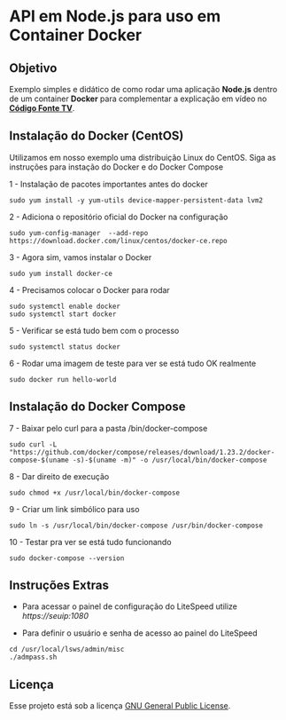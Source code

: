 # API em Node.js para uso em Container Docker

## Objetivo

Exemplo simples e didático de como rodar uma aplicação **Node.js** dentro de um container **Docker** para complementar a explicação em vídeo no **[Código Fonte TV](https://youtube.com/codigofontetv)**.

## Instalação do Docker (CentOS)

Utilizamos em nosso exemplo uma distribuição Linux do CentOS. Siga as instruções para instação do Docker e do Docker Compose

1 - Instalação de pacotes importantes antes do docker

```shell
sudo yum install -y yum-utils device-mapper-persistent-data lvm2
```

2 - Adiciona o repositório oficial do Docker na configuração

```shell
sudo yum-config-manager  --add-repo https://download.docker.com/linux/centos/docker-ce.repo
```

3 - Agora sim, vamos instalar o Docker

```shell
sudo yum install docker-ce
```

4 - Precisamos colocar o Docker para rodar

```shell
sudo systemctl enable docker
sudo systemctl start docker
```

5 - Verificar se está tudo bem com o processo

```shell
sudo systemctl status docker
```

6 - Rodar uma imagem de teste para ver se está tudo OK realmente

```shell
sudo docker run hello-world
```

## Instalação do Docker Compose

7 - Baixar pelo curl para a pasta /bin/docker-compose

```shell
sudo curl -L "https://github.com/docker/compose/releases/download/1.23.2/docker-compose-$(uname -s)-$(uname -m)" -o /usr/local/bin/docker-compose
```

8 - Dar direito de execução

```shell
sudo chmod +x /usr/local/bin/docker-compose
```

9 - Criar um link simbólico para uso

```shell
sudo ln -s /usr/local/bin/docker-compose /usr/bin/docker-compose
```

10 - Testar pra ver se está tudo funcionando

```shell
sudo docker-compose --version
```

## Instruções Extras

- Para acessar o painel de configuração do LiteSpeed utilize _https://seuip:1080_

- Para definir o usuário e senha de acesso ao painel do LiteSpeed

```shell
cd /usr/local/lsws/admin/misc
./admpass.sh
```

## Licença

Esse projeto está sob a licença [GNU General Public License](https://opensource.org/licenses/GPL-3.0).
